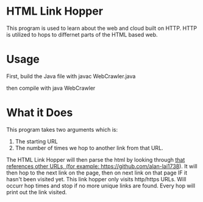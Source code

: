# HTML Link Hopper
This program is used to learn about the web and cloud built on HTTP. HTTP is utilized to hops to differnet parts of the HTML based web. 

# Usage
First, build the Java file with
javac WebCrawler.java

then compile with
java WebCrawler <link>

# What it Does
This program takes two arguments which is:
1) The starting URL
2) The number of times we hop to another link from that URL.

The HTML Link Hopper will then parse the html by looking through <a href> that
references other URLs, (for example: https://github.com/alan-lai1738). It will
then hop to the next link on the page, then on next link on that page IF it hasn't
been visited yet. This link hopper only visits http/https URLs. Will occurr hop times
and stop if no more unique links are found. Every hop will print out the link visited.
  
